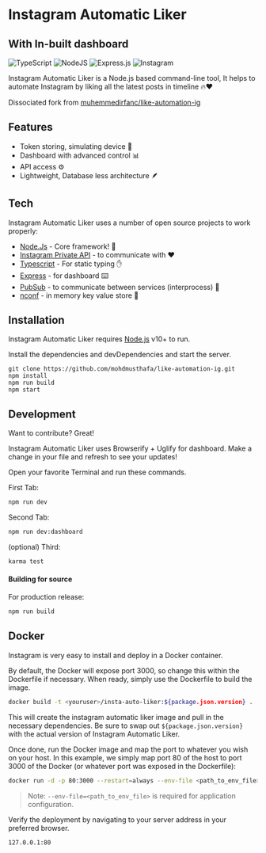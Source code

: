 # Instagram Automatic Liker
## With In-built dashboard

![TypeScript](https://img.shields.io/badge/typescript-%23007ACC.svg?style=for-the-badge&logo=typescript&logoColor=white) 	![NodeJS](https://img.shields.io/badge/node.js-6DA55F?style=for-the-badge&logo=node.js&logoColor=white) ![Express.js](https://img.shields.io/badge/express.js-%23404d59.svg?style=for-the-badge&logo=express&logoColor=%2361DAFB) 	![Instagram](https://img.shields.io/badge/INSTAGRAM-%23E4405F.svg?style=for-the-badge&logo=Instagram&logoColor=white)


Instagram Automatic Liker is a Node.js based command-line tool,
It helps to automate Instagram by liking all the latest posts in timeline 🔥❤️️

Dissociated fork from [muhemmedirfanc/like-automation-ig](https://github.com/muhemmedirfanc/like-automation-ig)

## Features

- Token storing, simulating device  📱
- Dashboard with advanced control 📊
- API access ⚙️
- Lightweight, Database less architecture 🪶

## Tech

Instagram Automatic Liker uses a number of open source projects to work properly:
- [Node.Js] - Core framework! 💯
- [Instagram Private API] - to communicate with  ❤️ 
- [Typescript] - For static typing ✋
- [Express] - for dashboard ⌨️
- [PubSub] - to communicate between services (interprocess) 📣
- [nconf] - in memory key value store 🏪

## Installation

Instagram Automatic Liker requires [Node.js](https://nodejs.org/) v10+ to run.

Install the dependencies and devDependencies and start the server.

```
git clone https://github.com/mohdmusthafa/like-automation-ig.git
npm install
npm run build
npm start
```

## Development

Want to contribute? Great!

Instagram Automatic Liker uses Browserify + Uglify for dashboard.
Make a change in your file and refresh to see your updates!

Open your favorite Terminal and run these commands.

First Tab:

```sh
npm run dev
```

Second Tab:

```sh
npm run dev:dashboard
```

(optional) Third:

```sh
karma test
```

#### Building for source

For production release:

```sh
npm run build
```

## Docker

Instagram is very easy to install and deploy in a Docker container.

By default, the Docker will expose port 3000, so change this within the
Dockerfile if necessary. When ready, simply use the Dockerfile to
build the image.

```sh
docker build -t <youruser>/insta-auto-liker:${package.json.version} .
```

This will create the instagram automatic liker image and pull in the necessary dependencies.
Be sure to swap out `${package.json.version}` with the actual
version of Instagram Automatic Liker.

Once done, run the Docker image and map the port to whatever you wish on
your host. In this example, we simply map port 80 of the host to
port 3000 of the Docker (or whatever port was exposed in the Dockerfile):

```sh
docker run -d -p 80:3000 --restart=always --env-file <path_to_env_file> --name=insta_liker <youruser>/insta-auto-liker:${package.json.version}
```

> Note: `--env-file=<path_to_env_file>` is required for application configuration.

Verify the deployment by navigating to your server address in
your preferred browser.

```sh
127.0.0.1:80
```

[//]: # ()

   [node.js]: <http://nodejs.org>
   [Instagram Private API]: <https://github.com/dilame/instagram-private-api>
   [TypeScript]: <https://www.typescriptlang.org/>
   [PubSub]: <https://github.com/mroderick/PubSubJS>
   [express]: <http://expressjs.com>
   [nconf]: <https://github.com/indexzero/nconf>

